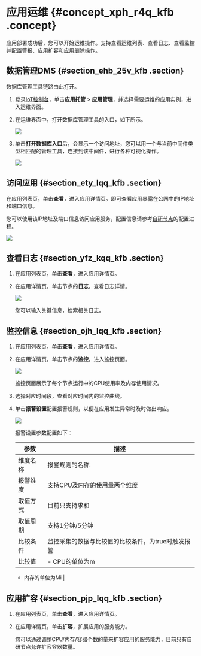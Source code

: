 # 应用运维 {#concept_xph_r4q_kfb .concept}

应用部署成功后，您可以开始运维操作。支持查看运维列表、查看日志、查看监控并配置警报、应用扩容和应用删除操作。

## 数据管理DMS {#section_ehb_25v_kfb .section}

数据库管理工具链路由此打开。

1.  登录[IoT控制台](https://iot.console.aliyun.com)，单击**应用托管** \> **应用管理**，并选择需要运维的应用实例，进入运维界面。
2.  在运维界面中，打开数据库管理工具的入口，如下所示。

    ![](http://static-aliyun-doc.oss-cn-hangzhou.aliyuncs.com/assets/img/23354/154889999038220_zh-CN.png)

3.  单击**打开数据库入口**后，会显示一个访问地址，您可以用一个与当前中间件类型相匹配的管理工具，连接到该中间件，进行各种可视化操作。

    ![](http://static-aliyun-doc.oss-cn-hangzhou.aliyuncs.com/assets/img/23354/154889999038221_zh-CN.png)


## 访问应用 {#section_ety_lqq_kfb .section}

在应用列表页，单击**查看**，进入应用详情页。即可查看应用暴露在公网中的IP地址和端口信息。

您可以使用该IP地址及端口信息访问应用服务，配置信息请参考[自研节点](cn.zh-CN/应用托管/应用配置/云端节点说明/自研节点.md#)的配置过程。

![](http://static-aliyun-doc.oss-cn-hangzhou.aliyuncs.com/assets/img/23354/154889999013574_zh-CN.png)

## 查看日志 {#section_yfz_kqq_kfb .section}

1.  在应用列表页，单击**查看**，进入应用详情页。
2.  在应用详情页，单击节点的**日志**，查看日志详情。

    ![](http://static-aliyun-doc.oss-cn-hangzhou.aliyuncs.com/assets/img/23354/154889999013571_zh-CN.png)

    您可以输入关键信息，检索相关日志。


## 监控信息 {#section_ojh_lqq_kfb .section}

1.  在应用列表页，单击**查看**，进入应用详情页。
2.  在应用详情页，单击节点的**监控**，进入监控页面。

    ![](http://static-aliyun-doc.oss-cn-hangzhou.aliyuncs.com/assets/img/23354/154889999013572_zh-CN.png)

    监控页面展示了每个节点运行中的CPU使用率及内存使用情况。

3.  选择对应时间段，查看对应时间内的监控曲线。
4.  单击**报警设置**配置报警规则，以便在应用发生异常时及时做出响应。

    ![](http://static-aliyun-doc.oss-cn-hangzhou.aliyuncs.com/assets/img/23354/154889999013573_zh-CN.png)

    报警设置参数配置如下：

    |参数|描述|
    |--|--|
    |维度名称|报警规则的名称|
    |报警维度|支持CPU及内存的使用量两个维度|
    |取值方式|目前只支持求和|
    |取值周期|支持1分钟/5分钟|
    |比较条件|监控采集的数据与比较值的比较条件，为true时触发报警|
    |比较值|     -   CPU的单位为m
    -   内存的单位为Mi
 |


## 应用扩容 {#section_pjp_lqq_kfb .section}

1.  在应用列表页，单击**查看**，进入应用详情页。
2.  在应用详情页，单击**扩容**，扩展应用的服务能力。

    您可以通过调整CPU/内存/容器个数的量来扩容应用的服务能力，目前只有自研节点允许扩容容器数量。


